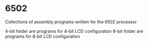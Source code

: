 # 6502
Collections of assembly programs written for the 6502 processor 

4-bit folder are programs for 4-bit LCD configuration
8-bit folder are programs for 8-bit LCD configuration
